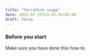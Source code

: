 ```yaml
---
title: "Terraform usage"
date: 2022-07-15T13:43:31+02:00
draft: false
---
```


### Before you start

Make sure you have done this how-to